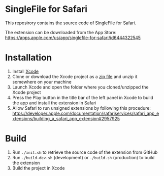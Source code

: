 # SingleFile for Safari

This reposirory contains the source code of SingleFile for Safari.

The extension can be downloaded from the App Store: https://apps.apple.com/us/app/singlefile-for-safari/id6444322545

# Installation

1. Install [Xcode](https://apps.apple.com/us/app/xcode/id497799835?mt=12)
2. Clone or download the Xcode project as a [zip file](https://github.com/gildas-lormeau/SingleFile-Safari-Extension/archive/refs/heads/main.zip) and unzip it somewhere on your machine
3. Launch Xcode and open the folder where you cloned/unzipped the Xcode project
4. Press the Play button in the title bar of the left panel in Xcode to build the app and install the extension in Safari
5. Allow Safari to run unsigned extensions by following this procedure: https://developer.apple.com/documentation/safariservices/safari_app_extensions/building_a_safari_app_extension#2957925

# Build

1. Run `./init.sh` to retrieve the source code of the extension from GitHub
2. Run `./build-dev.sh` (development) or `./build.sh` (production) to build the extension
3. Build the project in Xcode
